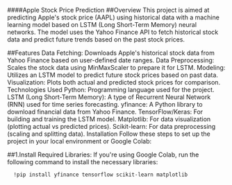 ####Apple Stock Price Prediction
##Overview
This project is aimed at predicting Apple's stock price (AAPL) using historical data with a machine learning model based on LSTM (Long Short-Term Memory) neural networks. The model uses the Yahoo Finance API to fetch historical stock data and predict future trends based on the past stock prices.

##Features
Data Fetching: Downloads Apple's historical stock data from Yahoo Finance based on user-defined date ranges.
Data Preprocessing: Scales the stock data using MinMaxScaler to prepare it for LSTM.
Modeling: Utilizes an LSTM model to predict future stock prices based on past data.
Visualization: Plots both actual and predicted stock prices for comparison.
Technologies Used
Python: Programming language used for the project.
LSTM (Long Short-Term Memory): A type of Recurrent Neural Network (RNN) used for time series forecasting.
yfinance: A Python library to download financial data from Yahoo Finance.
TensorFlow/Keras: For building and training the LSTM model.
Matplotlib: For data visualization (plotting actual vs predicted prices).
Scikit-learn: For data preprocessing (scaling and splitting data).
Installation
Follow these steps to set up the project in your local environment or Google Colab:

##1.Install Required Libraries: If you're using Google Colab, run the following command to install the necessary libraries:
  ```bash
    !pip install yfinance tensorflow scikit-learn matplotlib
